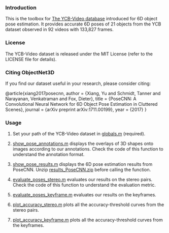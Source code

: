 ### Introduction

This is the toolbox for [The YCB-Video database](https://rse-lab.cs.washington.edu/projects/posecnn/) introduced for 6D object pose estimation.
It provides accurate 6D poses of 21 objects from the YCB dataset observed in 92 videos with 133,827 frames.

### License

The YCB-Video dataset is released under the MIT License (refer to the LICENSE file for details).

### Citing ObjectNet3D

If you find our dataset useful in your research, please consider citing:

@article{xiang2017posecnn,
author    = {Xiang, Yu and Schmidt, Tanner and Narayanan, Venkatraman and Fox, Dieter},
title     = {PoseCNN: A Convolutional Neural Network for 6D Object Pose Estimation in Cluttered Scenes},
journal   = {arXiv preprint arXiv:1711.00199},
year      = {2017}
}

### Usage

1. Set your path of the YCB-Video dataset in [globals.m](https://github.com/yuxng/YCB_Video_toolbox/blob/master/globals.m) (required).

2. [show_pose_annotations.m](https://github.com/yuxng/YCB_Video_toolbox/blob/master/show_pose_annotations.m) displays the overlays of 3D shapes onto images according to our annotations. Check the code of this function to understand the annotation format.

3. [show_pose_results.m](https://github.com/yuxng/YCB_Video_toolbox/blob/master/show_pose_results.m) displays the 6D pose estimation results from PoseCNN. Unzip [results_PoseCNN.zip](https://github.com/yuxng/YCB_Video_toolbox/blob/master/results_PoseCNN.zip) before calling the function.

4. [evaluate_poses_stereo.m](https://github.com/yuxng/YCB_Video_toolbox/blob/master/evaluate_poses_stereo.m) evaluates our results on the stereo pairs. Check the code of this function to understand the evaluation metric.

5. [evaluate_poses_keyframe.m](https://github.com/yuxng/YCB_Video_toolbox/blob/master/evaluate_poses_keyframe.m) evaluates our results on the keyframes.

6. [plot_accuracy_stereo.m](https://github.com/yuxng/YCB_Video_toolbox/blob/master/plot_accuracy_stereo.m) plots all the accuracy-threshold curves from the stereo pairs.

7. [plot_accuracy_keyframe.m](https://github.com/yuxng/YCB_Video_toolbox/blob/master/plot_accuracy_keyframe.m) plots all the accuracy-threshold curves from the keyframes.
